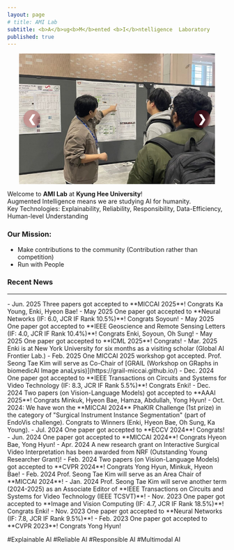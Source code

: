 ```yaml
---
layout: page
# title: AMI Lab
subtitle: <b>A</b>ug<b>M</b>ented <b>I</b>ntelligence  Laboratory
published: true
---
```



<div class="slider-container" style="position: relative; overflow: hidden;">
  <div id="slider" style="display: flex; transition: transform 0.5s ease;">
    <img src="https://raw.githubusercontent.com/ailabkhu/ailabkhu.github.io/master/img/photo/AAAI25_2.jpg">
    <img src="https://raw.githubusercontent.com/ailabkhu/ailabkhu.github.io/master/img/photo/AAAI25_4.jpg">
    <img src="https://raw.githubusercontent.com/ailabkhu/ailabkhu.github.io/master/img/photo/ICIP_2024.jpg">
    <img src="https://raw.githubusercontent.com/ailabkhu/ailabkhu.github.io/master/img/photo/MICCAI6.jpg">
    <img src="https://raw.githubusercontent.com/ailabkhu/ailabkhu.github.io/master/img/photo/MICCAI3.jpg">
    <img src="https://raw.githubusercontent.com/ailabkhu/ailabkhu.github.io/master/img/photo/MICCAI1.jpg">
    <img src="https://raw.githubusercontent.com/ailabkhu/ailabkhu.github.io/master/img/photo/KCCV2024.jpg">
    <img src="https://raw.githubusercontent.com/ailabkhu/ailabkhu.github.io/master/img/photo/CVPR24_1.jpg">
    <img src="https://raw.githubusercontent.com/ailabkhu/ailabkhu.github.io/master/img/photo/CVPR24_3.jpg">
    <img src="https://raw.githubusercontent.com/ailabkhu/ailabkhu.github.io/master/img/photo/CVPR24_4.jpg">
    <img src="https://raw.githubusercontent.com/ailabkhu/ailabkhu.github.io/master/img/photo/CVPR24_5.jpg">
  </div>

  <!-- 좌우 버튼 -->
<button class="prev" onclick="moveSlide(-1)">&#10094;</button>
<button class="next" onclick="moveSlide(1)">&#10095;</button>


</div>

<style>
.slider-container {
  position: relative;
  width: 800px;
  height: 500px;
  margin: auto;
  overflow: hidden;
}
#slider {
  display: flex;
  transition: transform 0.5s ease;
  width: 100%;
}
#slider img {
  width: 800px;
  height: 500px;
  object-fit: cover;
  object-position: center;
  flex-shrink: 0;
}

.prev, .next {
  position: absolute;
  top: 50%;
  transform: translateY(-50%);
  background:rgba(153, 15, 24, 0.3); /* 반투명 검정 */
  border: none;
  font-size: 1.8rem;
  font-weight: bold;
  color: white; /* 화살표는 흰색 */
  cursor: pointer;
  padding: 0rem 0.83rem;
  border-radius: 50%;
  transition: all 0.3s ease;
  box-shadow: 0 4px 8px rgba(0,0,0,0.3); /* 부드러운 그림자 */
  backdrop-filter: blur(5px); /* 배경 흐림 */
}

.prev:hover, .next:hover {
  background: rgba(153, 15, 24, 0.6); /* hover 시 좀 더 진하게 */
  transform: translateY(-50%) scale(1.1); /* hover 시 약간 커짐 */
}

.prev { left: 10px; }
.next { right: 10px; }

/* 동그라미 표시 */
#dots {
  text-align: center;
  margin-top: 20px;
}
#dots span {
  cursor: pointer;
  font-size: 2rem;
  margin: 0 5px;
}
@media (max-width: 1000px) {
  .slider-container {
    width: 450px;
    height: 300px;
  }
  #slider img {
    width: 450px;
    height: 300px;
    object-fit: cover;
    object-position: center;
  }
  .prev, .next {
    font-size: 1.5rem;
    padding: 0.4rem 0.6rem;
  }
}

@media (max-width: 600px) {
  .slider-container {
    width: 300px;
    height: 200px;
  }
  #slider img {
    width: 300px;
    height: 200px;
    object-fit: cover;
    object-position: center;
  }
  .prev, .next {
    font-size: 1.2rem;
    padding: 0.3rem 0.5rem;
  }
}

</style>


<!-- slider.js 불러오기 -->
<script src="/assets/js/slider.js"></script>
Welcome to **AMI Lab** at **Kyung Hee University**!             
Augmented Intelligence means we are studying AI for humanity.                    
Key Technologies: Explainability, Reliability, Responsibility, Data-Efficiency, Human-level Understanding 

### Our Mission: 
- Make contributions to the community (Contribution rather than competition)
- Run with People

### Recent News
<hr>
- Jun. 2025 Three papers got accepted to **MICCAI 2025**! Congrats Ka Young, Enki, Hyeon Bae!
- May 2025 One paper got accepted to **Neural Networks (IF: 6.0, JCR IF Rank 10.5%)**! Congrats Soyoun!
- May 2025 One paper got accepted to **IEEE Geoscience and Remote Sensing Letters (IF: 4.0, JCR IF Rank 10.4%)**! Congrats Enki, Soyoun, Oh Sung!
- May 2025 One paper got accepted to **ICML 2025**! Congrats!
- Mar. 2025 Enki is at New York University for six months as a visiting scholar (Global AI Frontier Lab.)
- Feb. 2025 One MICCAI 2025 workshop got accepted. Prof. Seong Tae Kim will serve as Co-Chair of [GRAIL (Workshop on GRaphs in biomedicAl Image anaLysis)](https://grail-miccai.github.io/) 
- Dec. 2024 One paper got accepted to **IEEE Transactions on Circuits and Systems for Video Technology (IF: 8.3, JCR IF Rank 5.5%)**! Congrats Enki!
- Dec. 2024 Two papers (on Vision-Language Models) got accepted to **AAAI 2025**! Congrats Minkuk, Hyeon Bae, Hamza, Abdullah, Yong Hyun!
- Oct. 2024: We have won the **MICCAI 2024** PhaKIR Challenge (1st prize) in the category of "Surgical Instrument Instance Segmentation" (part of EndoVis challenge). Congrats to Winners (Enki, Hyeon Bae, Oh Sung, Ka Young).  
- Jul. 2024 One paper got accepted to **ECCV 2024**! Congrats!
- Jun. 2024 One paper got accepted to **MICCAI 2024**! Congrats Hyeon Bae, Yong Hyun!
- Apr. 2024 A new research grant on Interactive Surgical Video Interpretation has been awarded from NRF (Outstanding Young Researcher Grant)! 
- Feb. 2024 Two papers (on Vision-Language Models) got accepted to **CVPR 2024**! Congrats Yong Hyun, Minkuk, Hyeon Bae!
- Feb. 2024 Prof. Seong Tae Kim will serve as an Area Chair of **MICCAI 2024**!
- Jan. 2024 Prof. Seong Tae Kim will serve another term (2024-2025) as an Associate Editor of **IEEE Transactions on Circuits and Systems for Video Technology (IEEE TCSVT)**!
- Nov. 2023 One paper got accepted to **Image and Vision Computing (IF: 4.7, JCR IF Rank 18.5%)**! Congrats Enki!
- Nov. 2023 One paper got accepted to **Neural Networks (IF: 7.8, JCR IF Rank 9.5%)**!         
- Feb. 2023 One paper got accepted to **CVPR 2023**! Congrats Yong Hyun!

#Explainable AI #Reliable AI #Responsible AI #Multimodal AI

